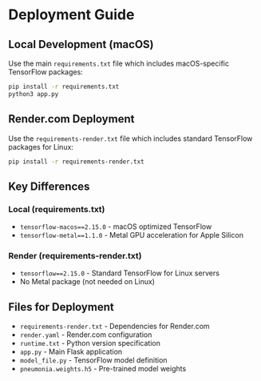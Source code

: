 # Deployment Guide

## Local Development (macOS)
Use the main `requirements.txt` file which includes macOS-specific TensorFlow packages:
```bash
pip install -r requirements.txt
python3 app.py
```

## Render.com Deployment
Use the `requirements-render.txt` file which includes standard TensorFlow packages for Linux:
```bash
pip install -r requirements-render.txt
```

## Key Differences

### Local (requirements.txt)
- `tensorflow-macos==2.15.0` - macOS optimized TensorFlow
- `tensorflow-metal==1.1.0` - Metal GPU acceleration for Apple Silicon

### Render (requirements-render.txt)
- `tensorflow==2.15.0` - Standard TensorFlow for Linux servers
- No Metal package (not needed on Linux)

## Files for Deployment
- `requirements-render.txt` - Dependencies for Render.com
- `render.yaml` - Render.com configuration
- `runtime.txt` - Python version specification
- `app.py` - Main Flask application
- `model_file.py` - TensorFlow model definition
- `pneumonia.weights.h5` - Pre-trained model weights
